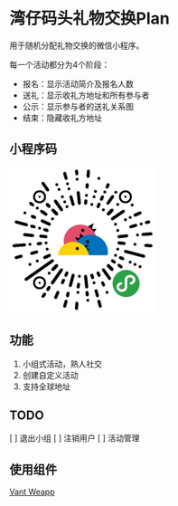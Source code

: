 # 湾仔码头礼物交换Plan

用于随机分配礼物交换的微信小程序。

每一个活动都分为4个阶段：

- 报名：显示活动简介及报名人数
- 送礼：显示收礼方地址和所有参与者
- 公示：显示参与者的送礼关系图
- 结束：隐藏收礼方地址

## 小程序码

![wxapp-barcode](bar_code.jpg)

## 功能

1. 小组式活动，熟人社交
2. 创建自定义活动
3. 支持全球地址

## TODO

[ ] 退出小组
[ ] 注销用户
[ ] 活动管理

## 使用组件

[Vant Weapp](https://github.com/youzan/vant-weapp)
